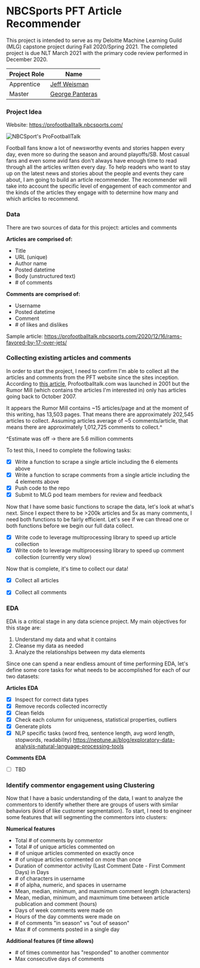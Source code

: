 # NBCSports PFT Article Recommender

This project is intended to serve as my Deloitte Machine Learning  Guild (MLG) capstone project during Fall 2020/Spring 2021. The completed project is due NLT March 2021 with the primary code review performed in December 2020.

| Project Role  | Name |
| ------------- | ------------- |
| Apprentice  | [Jeff Weisman](https://github.com/jweisman11a)  |
| Master  | [George Panteras](https://github.com/GPanoptis)  |


### Project Idea

Website: https://profootballtalk.nbcsports.com/

![NBCSport's ProFootballTalk](assets/pft_logo.png)


Football fans know a lot of newsworthy events and stories happen every day, even more so during the season and around playoffs/SB. Most casual fans and even some avid fans don't always have enough time to read through all the articles written every day. To help readers who want to stay up on the latest news and stories about the people and events they care about, I am going to build an article recommender. The recommender will take into account the specific level of engagement of each commentor and the kinds of the articles they engage with to determine how many and which articles to recommend.


### Data

There are two sources of data for this project: articles and comments

**Articles are comprised of:**
- Title
- URL (unique)
- Author name
- Posted datetime
- Body (unstructured text)
- \# of comments

**Comments are comprised of:**
- Username
- Posted datetime
- Comment
- \# of likes and dislikes

Sample article: https://profootballtalk.nbcsports.com/2020/12/16/rams-favored-by-17-over-jets/


### Collecting existing articles and comments

In order to start the project, I need to confirm I'm able to collect all the articles and comments from the PFT website since the sites inception. According to [this article](https://profootballtalk.nbcsports.com/2007/10/24/about/), Profootballtalk.com was launched in 2001 but the Rumor Mill (which contains the articles I'm interested in) only has articles going back to October 2007.

It appears the Rumor Mill contains ~15 articles/page and at the moment of this writing, has 13,503 pages. That means there are approximately 202,545 articles to collect. Assuming articles average of ~5 comments/article, that means there are approximately 1,012,725 comments to collect.^

^Estimate was off -> there are 5.6 million comments

To test this, I need to complete the following tasks:

- [x] Write a function to scrape a single article including the 6 elements above
- [x] Write a function to scrape comments from a single article including the 4 elements above
- [x] Push code to the repo
- [x] Submit to MLG pod team members for review and feedback

Now that I have some basic functions to scrape the data, let's look at what's next. Since I expect there to be >200k articles and 5x as many comments, I need both functions to be fairly efficient. Let's see if we can thread one or both functions before we begin our full data collect.

- [x] Write code to leverage multiprocessing library to speed up article collection
- [x] Write code to leverage multiprocessing library to speed up comment collection (currently very slow)

Now that is complete, it's time to collect our data!

- [x] Collect all articles
- [x] Collect all comments


### EDA

EDA is a critical stage in any data science project. My main objectives for this stage are:

1. Understand my data and what it contains
2. Cleanse my data as needed
3. Analyze the relationships between my data elements

Since one can spend a near endless amount of time performing EDA, let's define some core tasks for what needs to be accomplished for each of our two datasets:

**Articles EDA**
- [x] Inspect for correct data types
- [x] Remove records collected incorrectly
- [x] Clean fields
- [x] Check each column for uniqueness, statistical properties, outliers
- [x] Generate plots
- [x] NLP specific tasks (word freq, sentence length, avg word length, stopwords, readability)
https://neptune.ai/blog/exploratory-data-analysis-natural-language-processing-tools

**Comments EDA**
-  [ ] TBD


### Identify commentor engagement using Clustering

Now that I have a basic understanding of the data, I want to analyze the commentors to identify whether there are groups of users with similar behaviors (kind of like customer segmentation). To start, I need to engineer some features that will segmenting the commentors into clusters:

**Numerical features**
- Total # of comments by commentor
- Total # of unique articles commented on
- \# of unique articles commented on exactly once
- \# of unique articles commented on more than once
- Duration of commentor activity (Last Comment Date - First Comment Days) in Days
- \# of characters in username
- \# of alpha, numeric, and spaces in username
- Mean, median, minimum, and maxmimum comment length (characters)
- Mean, median, minimum, and maxmimum time between article publication and comment (hours)
- Days of week comments were made on
- Hours of the day comments were made on
- \# of comments "in season" vs "out of season"
- Max # of comments posted in a single day


**Additional features (if time allows)**
- \# of times commentor has "responded" to another commentor
- Max consecutive days of comments






